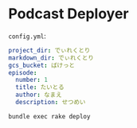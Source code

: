 # Podcast Deployer

`config.yml`:

```yaml
project_dir: でぃれくとり
markdown_dir: でぃれくとり
gcs_bucket: ばけっと
episode:
  number: 1
  title: たいとる
  author: なまえ
  description: せつめい
```

```shell
bundle exec rake deploy
```

